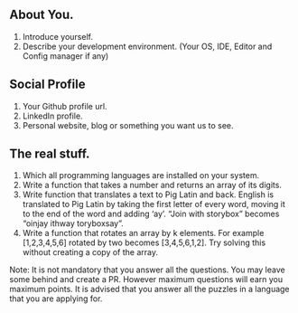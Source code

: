 ## About You.

 1. Introduce yourself.
 2. Describe your development environment. (Your OS, IDE, Editor and Config manager if any)

## Social Profile
 1. Your Github profile url.
 2. LinkedIn profile.
 3. Personal website, blog or something you want us to see.

## The real stuff.
 1. Which all programming languages are installed on your system.
 2. Write a function that takes a number and returns an array of its digits.
 3. Write function that translates a text to Pig Latin and back. English is translated to Pig Latin by taking the first letter of every word, moving it to the end of the word and adding ‘ay’. “Join with storybox” becomes “oinjay ithway toryboxsay”.
 4. Write a function that rotates an array by k elements. For example [1,2,3,4,5,6] rotated by two becomes [3,4,5,6,1,2]. Try solving this without creating a copy of the array.


Note: It is not mandatory that you answer all the questions. You may leave some behind and
create a PR. However maximum questions will earn you maximum points. It is advised that you answer
all the puzzles in a language that you are applying for.
